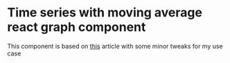 # Time series with moving average react graph component
This component is based on [this](https://www.react-graph-gallery.com/example/timeseries-moving-average) article with some minor tweaks for my use case 

